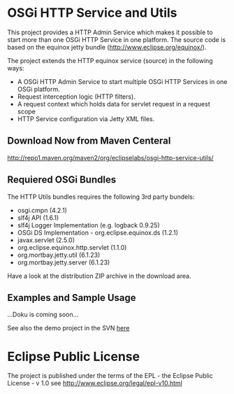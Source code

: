 # OSGi HTTP Service and Utils #

This project provides a HTTP Admin Service which makes it possible to start more than one OSGi HTTP Service in one platform.
The source code is based on the equinox jetty bundle (http://www.eclipse.org/equinox/).

The project extends the HTTP equinox service (source) in the following ways:

  * A OSGi HTTP Admin Service to start multiple OSGi HTTP Services in one OSGi platform.
  * Request interception logic (HTTP filters).
  * A request context which holds data for servlet request in a request scope
  * HTTP Service configuration via Jetty XML files.

## Download Now from Maven Centeral ##

http://repo1.maven.org/maven2/org/eclipselabs/osgi-http-service-utils/

## Requiered OSGi Bundles ##
The HTTP Utils bundles requires the following 3rd party bundels:
  * osgi.cmpn (4.2.1)
  * slf4j API (1.6.1)
  * slf4j Logger Implementation (e.g. logback 0.9.25)
  * OSGi DS Implementation - org.eclipse.equinox.ds (1.2.1)
  * javax.servlet (2.5.0)
  * org.eclipse.equinox.http.servlet (1.1.0)
  * org.mortbay.jetty.util (6.1.23)
  * org.mortbay.jetty.server (6.1.23)

Have a look at the distribution ZIP archive in the download area.

## Examples and Sample Usage ##

...Doku is coming soon...

See also the demo project in the SVN [here](http://code.google.com/a/eclipselabs.org/p/osgi-http-service-utils/source/browse/#svn%2Ftrunk%2Forg.eclipselabs.osgi-http-service-utils.demo)


# Eclipse Public License #
The project is published under the terms of the EPL - the Eclipse Public License - v 1.0
see http://www.eclipse.org/legal/epl-v10.html